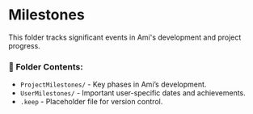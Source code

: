 # Milestones  
This folder tracks significant events in Ami's development and project progress.

### 📂 Folder Contents:
- `ProjectMilestones/` - Key phases in Ami’s development.  
- `UserMilestones/` - Important user-specific dates and achievements.  
- `.keep` - Placeholder file for version control.
